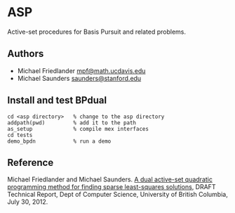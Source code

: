 # ASP

Active-set procedures for Basis Pursuit and related  problems.

## Authors
- Michael Friedlander <mpf@math.ucdavis.edu>
- Michael Saunders <saunders@stanford.edu>


## Install and test BPdual

    cd <asp directory>   % change to the asp directory
    addpath(pwd)         % add it to the path
    as_setup             % compile mex interfaces
    cd tests
    demo_bpdn            % run a demo

## Reference

Michael Friedlander and Michael Saunders. [A dual active-set
quadratic programming method for finding sparse least-squares
solutions](http://www.math.ucdavis.edu/~mpf/papers/bpdual.pdf), DRAFT Technical Report, Dept of Computer Science,
University of British Columbia, July 30, 2012.
